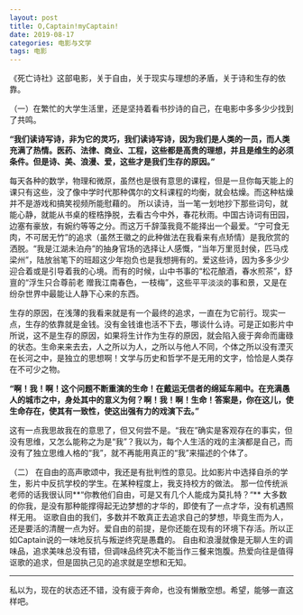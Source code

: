 ```yaml
---
layout: post
title: O,Captain!myCaptain! 
date: 2019-08-17
categories: 电影与文学 
tags: 电影
---
```

《死亡诗社》这部电影，关于自由，关于现实与理想的矛盾，关于诗和生存的依靠。

（一）在繁忙的大学生活里，还是坚持着看书抄诗的自己，在电影中多多少少找到了共鸣。

**“我们读诗写诗，非为它的灵巧，我们读诗写诗，因为我们是人类的一员，而人类充满了热情。医药、法律、商业、工程，这些都是高贵的理想，并且是维生的必须条件。但是诗、美、浪漫、爱，这些才是我们生存的原因。”**

​    每天各种的数学，物理和微原，虽然也是很有意思的课程，但是一旦你每天能上的课只有这些，没了像中学时代那种偶尔的文科课程的均衡，就会枯燥。而这种枯燥并不是游戏和搞笑视频所能慰藉的。 所以读诗，当一笔一划地抄下那些词句，就能心静，就能从书桌的桎梏挣脱，去看古今中外，春花秋雨。
​    中国古诗词有田园，边塞有豪放，有婉约等等之分。而这万千辞藻我竟不能择出一个最爱。
​    “宁可食无肉，不可居无竹”的追求（虽然王徽之的此种做法在我看来有点矫情）是我欣赏的洒脱。“我是江湖未泊舟”的抽身官场的选择让人感慨，“当年万里觅封侯，匹马戍梁州”，陆放翁笔下的班超这少年抱负也是我想拥有的。爱这些诗，因为多多少少迎合着或是引导着我的心境。
​    而有的时候，山中书事的“松花酿酒，春水煎茶”，舒亶的“浮生只合尊前老  赠我江南春色，一枝梅”，这些平平淡淡的事和景，又是在纷杂世界中最能让人静下心来的东西。

​    生存的原因，在浅薄的我看来就是有一个最终的追求，一直在为它前行。现实一点，生存的依靠就是金钱。没有金钱谁也活不下去，哪谈什么诗。可是正如影片中所说，这不是生存的原因，如果将生计作为生存的原因，就会陷入疲于奔命而庸碌的状态。生命来来去去，人之所以为人，之所以与他人不同，个体之所以没有湮灭在长河之中，是独立的思想啊！文学与历史和哲学不是无用的文字，恰恰是人类存在不可少之物。

**“啊！我！啊！这个问题不断重演的生命！在戴运无信者的绵延车厢中。在充满愚人的城市之中，身处其中的意义为何？啊！我！啊！生命！答案是，你在这儿，使生命存在，使其有一致性，使这出强有力的戏演下去。”**

这有一点我思故我在的意思了，但又何尝不是。“我在”确实是客观存在的事实，但没有思维，又怎么能称之为是“我”？我以为，每个人生活的戏的主演都是自己，而没有了独立思维人格的“我”，就不再能用真正的“我”来描述的个体了。

（二）    在自由的高声歌颂中，我还是有批判性的意见。比如影片中选择自杀的学生，影片中反抗学校的学生。在某种程度上，我支持校方的做法。 那一位传统派老师的话我很认同**“你教他们自由，可是又有几个人能成为莫扎特？“**
    大多数的你我，是没有那种能撑得起无边梦想的才华的，即使有了一点才华，没有机遇照样无用。
    讴歌自由的我们，多数并不敢真正去追求自己的梦想，毕竟生而为人，还是要活的清醒一点为好。爱自由的前提，是你还能在现有的环境下存活。所以正如Captain说的一味地反抗与叛逆终究是愚蠢的。
    自由和浪漫就像是无聊人生的调味品，追求美味总没有错，但调味品终究决不能当作三餐来饱腹。热爱向往是值得讴歌的追求，但是固执己见的追求就是空想和无知。

-----------------------

私以为，现在的状态还不错，没有疲于奔命，也没有懒散空想。希望，能够一直这样吧。